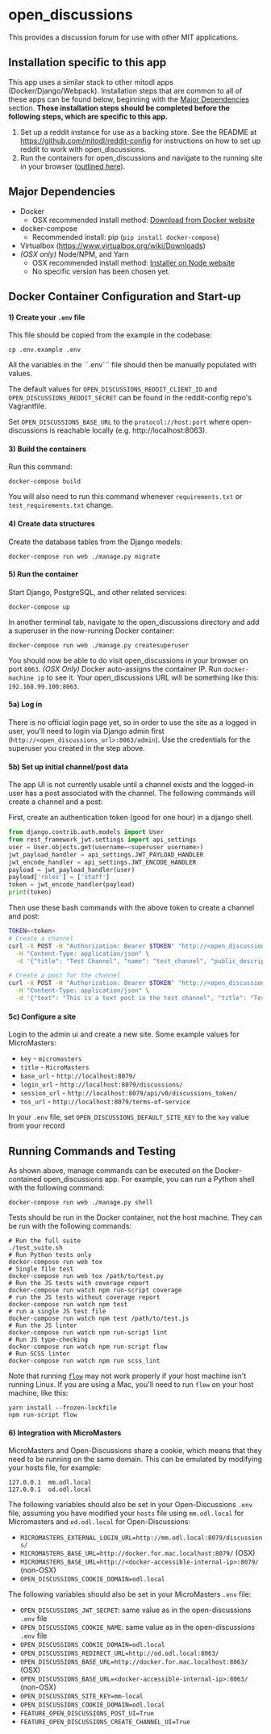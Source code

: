 # open_discussions
This provides a discussion forum for use with other MIT applications.

## Installation specific to this app

This app uses a similar stack to other mitodl apps (Docker/Django/Webpack). Installation steps that are common to
all of these apps can be found below, beginning with the [Major Dependencies](#major-dependencies) section. **Those
installation steps should be completed before the following steps, which are specific to this app.**

 1. Set up a reddit instance for use as a backing store. See the README
 at https://github.com/mitodl/reddit-config for instructions on how
 to set up reddit to work with open_discussions.
 1. Run the containers for open_discussions and navigate to the running site in your browser
    ([outlined here](#5-run-the-container)).

## Major Dependencies
- Docker
  - OSX recommended install method: [Download from Docker website](https://docs.docker.com/mac/)
- docker-compose
  - Recommended install: pip (`pip install docker-compose`)
- Virtualbox (https://www.virtualbox.org/wiki/Downloads)
- _(OSX only)_ Node/NPM, and Yarn
  - OSX recommended install method: [Installer on Node website](https://nodejs.org/en/download/)
  - No specific version has been chosen yet.

## Docker Container Configuration and Start-up

#### 1) Create your ``.env`` file

This file should be copied from the example in the codebase:

    cp .env.example .env

All the  variables in the ``.env``` file should then be manually populated with values.

The default values for ``OPEN_DISCUSSIONS_REDDIT_CLIENT_ID`` and ``OPEN_DISCUSSIONS_REDDIT_SECRET``
can be found in the reddit-config repo's Vagrantfile.

Set ``OPEN_DISCUSSIONS_BASE_URL`` to the ``protocol://host:port`` where open-discussions is reachable locally (e.g. http://localhost:8063).

#### 3) Build the containers
Run this command:

    docker-compose build

You will also need to run this command whenever ``requirements.txt`` or ``test_requirements.txt`` change.

#### 4) Create data structures
Create the database tables from the Django models:

    docker-compose run web ./manage.py migrate

#### 5) Run the container
Start Django, PostgreSQL, and other related services:

    docker-compose up

In another terminal tab, navigate to the open_discussions directory
and add a superuser in the now-running Docker container:

    docker-compose run web ./manage.py createsuperuser

You should now be able to do visit open_discussions in your browser on port `8063`. _(OSX Only)_ Docker auto-assigns
 the container IP. Run ``docker-machine ip`` to see it. Your open_discussions URL will
 be something like this: ``192.168.99.100:8063``.

#### 5a) Log in

There is no official login page yet, so in order to use the site as a logged in user, you'll need to login
via Django admin first (`http://<open_discussions_url>:8063/admin`). Use the credentials for the superuser you created
in the step above.

#### 5b) Set up initial channel/post data

The app UI is not currently usable until a channel exists and the logged-in user has a post associated with the channel.
The following commands will create a channel and a post:

First, create an authentication token (good for one hour) in a django shell.
 ```python
from django.contrib.auth.models import User
from rest_framework_jwt.settings import api_settings
user = User.objects.get(username=<superuser username>)
jwt_payload_handler = api_settings.JWT_PAYLOAD_HANDLER
jwt_encode_handler = api_settings.JWT_ENCODE_HANDLER
payload = jwt_payload_handler(user)
payload['roles'] = ['staff']
token = jwt_encode_handler(payload)
print(token)
```

Then use these bash commands with the above token to create a channel and post:
 ```bash
 TOKEN=<token>
 # Create a channel
 curl -X POST -H "Authorization: Bearer $TOKEN" "http://<open_discussions_url>:8063/api/v0/channels/" \
   -H "Content-Type: application/json" \
   -d '{"title": "Test Channel", "name": "test_channel", "public_description": "This is a test channel", "channel_type": "public"}'

 # Create a post for the channel
 curl -X POST -H "Authorization: Bearer $TOKEN" "http://<open_discussions_url>:8063/api/v0/channels/test_channel/posts/" \
   -H "Content-Type: application/json" \
   -d '{"text": "This is a text post in the test channel", "title": "Test Post", "channel_name": "test_channel"}'
 ```

#### 5c) Configure a site

Login to the admin ui and create a new site. Some example values for MicroMasters:

 - `key` -  `micromasters`
 - `title` - `MicroMasters`
 - `base_url` - `http://localhost:8079/`
 - `login_url` - `http://localhost:8079/discussions/`
 - `session_url` - `http://localhost:8079/api/v0/discussions_token/`
 - `tos_url` - `http://localhost:8079/terms-of-service`

In your `.env` file, set `OPEN_DISCUSSIONS_DEFAULT_SITE_KEY` to the `key` value from your record


## Running Commands and Testing

As shown above, manage commands can be executed on the Docker-contained
open_discussions app. For example, you can run a Python shell with the following command:

    docker-compose run web ./manage.py shell

Tests should be run in the Docker container, not the host machine. They can be run with the following commands:

    # Run the full suite
    ./test_suite.sh
    # Run Python tests only
    docker-compose run web tox
    # Single file test
    docker-compose run web tox /path/to/test.py
    # Run the JS tests with coverage report
    docker-compose run watch npm run-script coverage
    # run the JS tests without coverage report
    docker-compose run watch npm test
    # run a single JS test file
    docker-compose run watch npm test /path/to/test.js
    # Run the JS linter
    docker-compose run watch npm run-script lint
    # Run JS type-checking
    docker-compose run watch npm run-script flow
    # Run SCSS linter
    docker-compose run watch npm run scss_lint

Note that running [`flow`](https://flowtype.org) may not work properly if your
host machine isn't running Linux. If you are using a Mac, you'll need to run
`flow` on your host machine, like this:

    yarn install --frozen-lockfile
    npm run-script flow


#### 6) Integration with MicroMasters

MicroMasters and Open-Discussions share a cookie, which means that they need to be running on the same domain.
This can be emulated by modifying your hosts file, for example:

 ```
127.0.0.1  mm.odl.local
127.0.0.1  od.odl.local
 ```

The following variables should also be set in your Open-Discussions `.env` file, assuming you have modified your `hosts` file using `mm.odl.local` for Micromasters and `od.odl.local` for Open-Discussions:

  - `MICROMASTERS_EXTERNAL_LOGIN_URL=http://mm.odl.local:8079/discussions/`
  - `MICROMASTERS_BASE_URL=http://docker.for.mac.localhost:8079/` (OSX)
  - `MICROMASTERS_BASE_URL=http://<docker-accessible-internal-ip>:8079/` (non-OSX)
  - `OPEN_DISCUSSIONS_COOKIE_DOMAIN=odl.local`

The following variables should also be set in your MicroMasters `.env` file:

  - `OPEN_DISCUSSIONS_JWT_SECRET`: same value as in the open-discussions ``.env`` file
  - `OPEN_DISCUSSIONS_COOKIE_NAME`: same value as in the open-discussions ``.env`` file
  - `OPEN_DISCUSSIONS_COOKIE_DOMAIN=odl.local`
  - `OPEN_DISCUSSIONS_REDIRECT_URL=http://od.odl.local:8063/`
  - `OPEN_DISCUSSIONS_BASE_URL=http://docker.for.mac.localhost:8063/` (OSX)
  - `OPEN_DISCUSSIONS_BASE_URL=<docker-accessible-internal-ip>:8063/` (non-OSX)
  - `OPEN_DISCUSSIONS_SITE_KEY=mm-local`
  - `OPEN_DISCUSSIONS_COOKIE_DOMAIN=odl.local`  
  - `FEATURE_OPEN_DISCUSSIONS_POST_UI=True`
  - `FEATURE_OPEN_DISCUSSIONS_CREATE_CHANNEL_UI=True`
